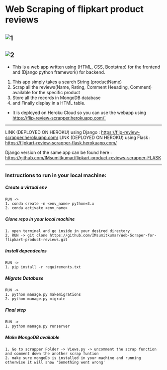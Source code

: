 # Web Scraping of flipkart product reviews

![1](https://github.com/IMsumitkumar/Web-Scraper-for-flipkart-product-reviews/blob/main/static/project_image_live/flipscrapper2.png)
---
![2](https://github.com/IMsumitkumar/Web-Scraper-for-flipkart-product-reviews/blob/main/static/project_image_live/flipscrapper3.png)
---

- This is a web app written using (HTML, CSS, Bootstrap) for the frontend and (Django python framework) for backend.

1. This app simply takes a search String (productName) 
2. Scrap all the reviews(Name, Rating, Comment Heeading, Comment) available for the specific product 
3. Store all the records in MongoDB database 
4. and Finally display in a HTML table.

- It is deployed on Heroku Cloud so you can use the webapp using https://flip-review-scrapper.herokuapp.com/`
---
LINK (DEPLOYED ON HEROKU) using Django : https://flip-review-scrapper.herokuapp.com/
LINK (DEPLOYED ON HEROKU) using Flask : https://flipkart-review-scrapper-flask.herokuapp.com/

Django version of the same app can be found here : https://github.com/IMsumitkumar/flipkart-product-reviews-scrapper-FLASK

---
### Instructions to run in your local machine:

##### Create a virtual env
    
    RUN ->
    1. conda create -n <env_name> python=3.x
    2. conda activate <env_name>
    

##### Clone repo in your local machine
    
    1. open terminal and go inside in your desired directory
    2. RUN -> git clone https://github.com/IMsumitkumar/Web-Scraper-for-flipkart-product-reviews.git
    

##### Install dependecies
    
    RUN ->
    1. pip install -r requirements.txt
    

##### Migrate Database
     
    RUN ->
    1. python manage.py makemigrations
    2. python manage.py migrate
    

##### Final step
    
    RUN ->
    1. python manage.py runserver
    
##### Make MongoDB available
    
    1. Go to scrapper Folder -> Views.py -> uncomment the scrap function and comment down the another scrap funtion 
    2. make sure mongoDb is installed in your machine and running otherwise it will show 'Something went wrong'
